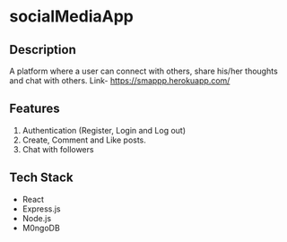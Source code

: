# socialMediaApp

## Description
A platform where a user can connect with others, share his/her thoughts and chat with others.
Link- https://smappp.herokuapp.com/

## Features
1. Authentication (Register, Login and Log out)
2. Create, Comment and Like posts.
3. Chat with followers

## Tech Stack

* React
* Express.js
* Node.js
* M0ngoDB


<!-- ## Screenshots
 -->
